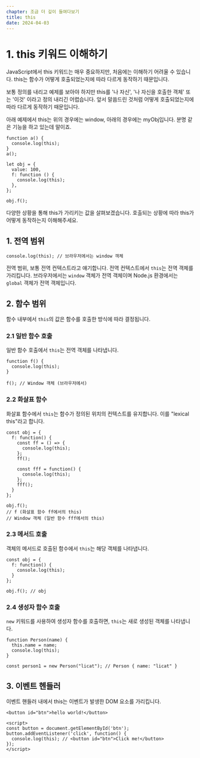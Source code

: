 ```yaml
---
chapter: 조금 더 깊이 들여다보기
title: this
date: 2024-04-03
---
```


# 1. this 키워드 이해하기

JavaScript에서 this 키워드는 매우 중요하지만, 처음에는 이해하기 어려울 수 있습니다. this는 함수가 어떻게 호출되었는지에 따라 다르게 동작하기 때문입니다.

보통 정의를 내리고 예제를 보아야 하지만 this를 '나 자신', '나 자신을 호출한 객체' 또는 '이것' 이라고 정의 내리긴 어렵습니다. 앞서 말씀드린 것처럼 어떻게 호출되었는지에 따라 다르게 동작하기 때문입니다.

아래 예제에서 this는 위의 경우에는 window, 아래의 경우에는 myObj입니다. 분명 같은 기능을 하고 있는데 말이죠.

```javascript-exec
function a() {
  console.log(this);
}
a();
```

```javascript-exec
let obj = {
  value: 100,
  f: function () {
    console.log(this);
  },
};

obj.f();
```

다양한 상황을 통해 this가 가리키는 값을 살펴보겠습니다. 호출되는 상황에 따라 this가 어떻게 동작하는지 이해해주세요.

## 1. 전역 범위

```javascript-exec
console.log(this); // 브라우저에서는 window 객체
```

전역 범위, 보통 전역 컨텍스트라고 얘기합니다. 전역 컨텍스트에서 `this`는 전역 객체를 가리킵니다. 브라우저에서는 `window` 객체가 전역 객체이며 Node.js 환경에서는 `global` 객체가 전역 객체입니다.

## 2. 함수 범위

함수 내부에서 `this`의 값은 함수를 호출한 방식에 따라 결정됩니다.

### 2.1 일반 함수 호출

일반 함수 호출에서 `this`는 전역 객체를 나타냅니다.

```javascript-exec
function f() {
  console.log(this);
}

f(); // Window 객체 (브라우저에서)
```

### 2.2 화살표 함수

화살표 함수에서 `this`는 함수가 정의된 위치의 컨텍스트를 유지합니다. 이를 "lexical this"라고 합니다.

```javascript-exec
const obj = {
  f: function() {
    const ff = () => {
      console.log(this);
    };
    ff();
    
    const fff = function() {
      console.log(this);
    };
    fff();
  }
};

obj.f();
// f (화살표 함수 ff에서의 this)
// Window 객체 (일반 함수 fff에서의 this)
```

### 2.3 메서드 호출

객체의 메서드로 호출된 함수에서 `this`는 해당 객체를 나타냅니다.

```javascript-exec
const obj = {
  f: function() {
    console.log(this);
  }
};

obj.f(); // obj
```

### 2.4 생성자 함수 호출

`new` 키워드를 사용하여 생성자 함수를 호출하면, `this`는 새로 생성된 객체를 나타냅니다.

```javascript-exec
function Person(name) {
  this.name = name;
  console.log(this);
}

const person1 = new Person("licat"); // Person { name: "licat" }
```

## 3. 이벤트 헨들러

이벤트 핸들러 내에서 this는 이벤트가 발생한 DOM 요소를 가리킵니다.

```javascript-exec
<button id="btn">hello world!</button>

<script>
const button = document.getElementById('btn');
button.addEventListener('click', function() {
  console.log(this); // <button id="btn">Click me!</button>
});
</script>
```
